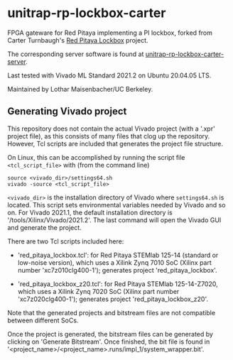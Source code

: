 # unitrap-rp-lockbox-carter

FPGA gateware for Red Pitaya implementing a PI lockbox, forked from Carter Turnbaugh's [Red Pitaya Lockbox](https://gitlab.com/carterturn/red_pitaya_lockbox) project.

The corresponding server software is found at [unitrap-rp-lockbox-carter-server](https://github.com/matterwaves/unitrap-rp-lockbox-carter-server).

Last tested with Vivado ML Standard 2021.2 on Ubuntu 20.04.05 LTS.

Maintained by Lothar Maisenbacher/UC Berkeley.

## Generating Vivado project

This repository does not contain the actual Vivado project (with a '.xpr' project file), as this consists of many files that clog up the repository. However, Tcl scripts are included that generates the project file structure.

On Linux, this can be accomplished by running the script file `<tcl_script_file>` with (from the command line)

```
source <vivado_dir>/settings64.sh
vivado -source <tcl_script_file>
```

`<vivado_dir>` is the installation directory of Vivado where `settings64.sh` is located. This script sets environmental variables needed by Vivado and so on. For Vivado 2021.1, the default installation directory is '/tools/Xilinx/Vivado/2021.2'. The last command will open the Vivado GUI and generate the project.

There are two Tcl scripts included here:

- 'red_pitaya_lockbox.tcl': for Red Pitaya STEMlab 125-14 (standard or low-noise version), which uses a Xilink Zynq 7010 SoC (Xilinx part number 'xc7z010clg400-1'); generates project 'red_pitaya_lockbox'.

- 'red_pitaya_lockbox_z20.tcl': for Red Pitaya STEMlab 125-14-Z7020, which uses a Xilink Zynq 7020 SoC (Xilinx part number 'xc7z020clg400-1'); generates project 'red_pitaya_lockbox_z20'.

Note that the generated projects and bitstream files are not compatible between different SoCs.

Once the project is generated, the bitstream files can be generated by clicking on 'Generate Bitstream'. Once finished, the bit file is found in '<project_name>/<project_name>.runs/impl_1/system_wrapper.bit'.
